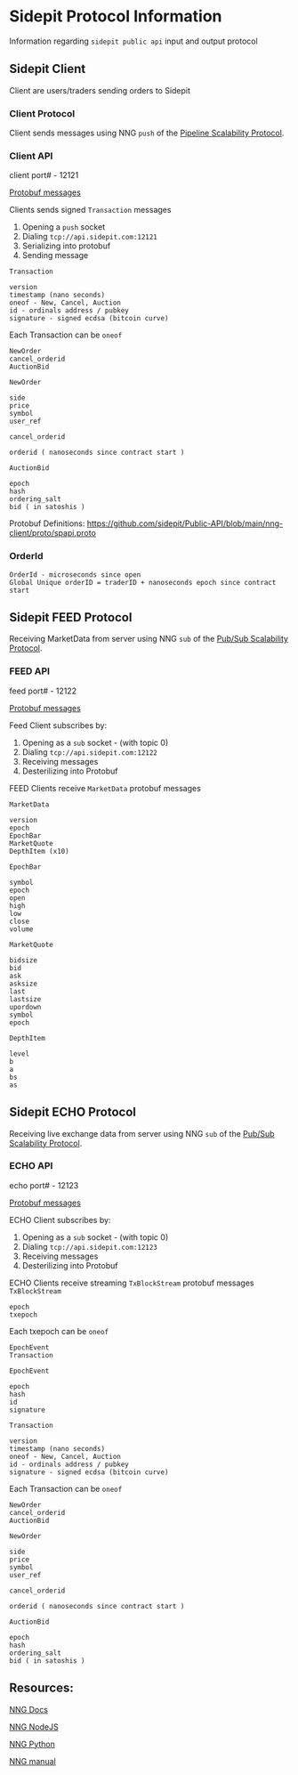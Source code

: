 # Sidepit Protocol Information
Information regarding `sidepit public api` input and output protocol 

## Sidepit Client
Client are users/traders sending orders to Sidepit 

### Client Protocol 
Client sends messages using NNG `push` of the [Pipeline Scalability Protocol](https://nanomsg.org/gettingstarted/nng/pipeline.html). 

### Client API 
client port# - 12121

[Protobuf messages](https://github.com/sidepit/Public-API/blob/main/nng-client/proto/spapi.proto)

Clients sends signed `Transaction` messages

1. Opening a `push` socket 
1. Dialing `tcp://api.sidepit.com:12121`
1. Serializing into protobuf
1. Sending message 


`Transaction`
```
version 
timestamp (nano seconds) 
oneof - New, Cancel, Auction
id - ordinals address / pubkey
signature - signed ecdsa (bitcoin curve) 
```

Each Transaction can be `oneof` 
```
NewOrder
cancel_orderid
AuctionBid
```

`NewOrder`
```
side
price 
symbol
user_ref
``` 

`cancel_orderid`
```
orderid ( nanoseconds since contract start )
```

`AuctionBid` 
```
epoch
hash
ordering_salt  
bid ( in satoshis )
```

Protobuf Definitions: https://github.com/sidepit/Public-API/blob/main/nng-client/proto/spapi.proto

### OrderId 
```
OrderId - microseconds since open 
Global Unique orderID = traderID + nanoseconds epoch since contract start
```

## Sidepit FEED Protocol 
Receiving MarketData from server using NNG `sub` of the [Pub/Sub Scalability Protocol](https://nanomsg.org/gettingstarted/nng/pubsub.html). 

### FEED API 
feed port# - 12122

[Protobuf messages](https://github.com/sidepit/Public-API/blob/main/nng-client/proto/ogcex.proto)

Feed Client subscribes by:
1. Opening as a `sub` socket - (with topic 0)
1. Dialing `tcp://api.sidepit.com:12122`
1. Receiving messages 
1. Desterilizing into Protobuf


FEED Clients receive  `MarketData` protobuf messages

`MarketData`
```
version 
epoch
EpochBar
MarketQuote
DepthItem (x10)  
```

`EpochBar`
```
symbol
epoch
open
high
low
close 
volume
``` 

`MarketQuote`
```
bidsize
bid
ask
asksize
last
lastsize
upordown
symbol
epoch
```

`DepthItem`
```
level
b
a
bs
as
```

## Sidepit ECHO Protocol 
Receiving live exchange data from server using NNG `sub` of the [Pub/Sub Scalability Protocol](https://nanomsg.org/gettingstarted/nng/pubsub.html). 

### ECHO API 
echo port# - 12123

[Protobuf messages](https://github.com/sidepit/Public-API/blob/main/nng-client/proto/spapi.proto)

ECHO Client subscribes by:
1. Opening as a `sub` socket - (with topic 0)
1. Dialing `tcp://api.sidepit.com:12123`
1. Receiving messages 
1. Desterilizing into Protobuf

ECHO Clients receive streaming `TxBlockStream` protobuf messages
`TxBlockStream `
```
epoch 
txepoch 
```

Each txepoch can be `oneof` 
```
EpochEvent 
Transaction 
```

`EpochEvent`
```
epoch 
hash
id
signature
```

`Transaction`
```
version 
timestamp (nano seconds) 
oneof - New, Cancel, Auction
id - ordinals address / pubkey
signature - signed ecdsa (bitcoin curve) 
```

Each Transaction can be `oneof` 
```
NewOrder
cancel_orderid
AuctionBid
```

`NewOrder`
```
side
price 
symbol
user_ref
``` 

`cancel_orderid`
```
orderid ( nanoseconds since contract start )
```

`AuctionBid` 
```
epoch
hash
ordering_salt  
bid ( in satoshis )
```

## Resources:
[NNG Docs](https://nng.nanomsg.org/man/tip/index.html)

[NNG NodeJS](https://github.com/reqshark/nodenng)

[NNG Python](codypiersall/pynng) 

[NNG manual](https://drive.google.com/file/d/1Wl_vcx86VnvClSC9pYytj9FVcveXjrjW/view?usp=sharing)
